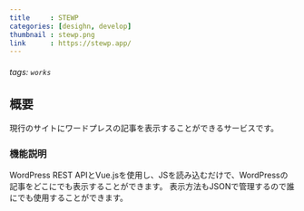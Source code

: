 ```yaml
---
title     : STEWP
categories: [desighn, develop]
thumbnail : stewp.png
link      : https://stewp.app/
---
```

###### tags: `works`

## 概要

現行のサイトにワードプレスの記事を表示することができるサービスです。

### 機能説明

WordPress REST APIとVue.jsを使用し、JSを読み込むだけで、WordPressの記事をどこにでも表示することができます。
表示方法もJSONで管理するので誰にでも使用することができます。